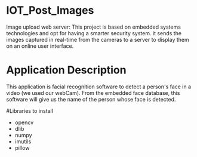 # IOT_Post_Images

Image upload web server:
This project is based on embedded systems technologies and opt for having a smarter security system.
it sends the images captured in real-time from the cameras to a server to display them on an online user interface.
# Application Description
This application is facial recognition software to detect a person's face in a video (we used our webCam). From the embedded face database, this software will give us the name of the person whose face is detected.

#Libraries to install
- opencv
- dlib
- numpy
- imutils
- pillow
